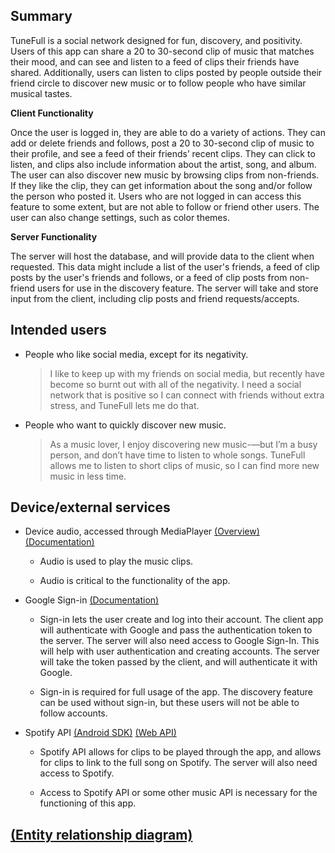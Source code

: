 ## Summary

TuneFull is a social network designed for fun, discovery, and positivity. Users of this app can share a 20 to 30-second clip of music that matches their mood, and can see and listen to a feed of clips their friends have shared. Additionally, users can listen to clips posted by people outside their friend circle to discover new music or to follow people who have similar musical tastes.

**Client Functionality**

Once the user is logged in, they are able to do a variety of actions. They can add or delete friends and follows, post a 20 to 30-second clip of music to their profile, and see a feed of their friends’ recent clips. They can click to listen, and clips also include information about the artist, song, and album. The user can also discover new music by browsing clips from non-friends. If they like the clip, they can get information about the song and/or follow the person who posted it. Users who are not logged in can access this feature to some extent, but are not able to follow or friend other users. The user can also change settings, such as color themes.
    	
**Server Functionality**

The server will host the database, and will provide data to the client when requested. This data might include a list of the user's friends, a feed of clip posts by the user's friends and follows, or a feed of clip posts from non-friend users for use in the discovery feature. The server will take and store input from the client, including clip posts and friend requests/accepts.

## Intended users

* People who like social media, except for its negativity.

    > I like to keep up with my friends on social media, but recently have become so burnt out with all of the negativity. I need a social network that is positive so I can connect with friends without extra stress, and TuneFull lets me do that.
    
* People who want to quickly discover new music.
	
	> As a music lover, I enjoy discovering new music-—but I’m a busy person, and don’t have time to listen to whole songs. TuneFull allows me to listen to short clips of music, so I can find more new music in less time.

## Device/external services

* Device audio, accessed through MediaPlayer [(Overview)](https://developer.android.com/guide/topics/media/mediaplayer) [(Documentation)](https://developer.android.com/reference/android/media/MediaPlayer)

    * Audio is used to play the music clips.

    * Audio is critical to the functionality of the app.

* Google Sign-in [(Documentation)](https://developers.google.com/identity/sign-in/android/start-integrating)

    * Sign-in lets the user create and log into their account. The client app will authenticate with Google and pass the authentication token to the server. The server will also need access to Google Sign-In. This will help with user authentication and creating accounts. The server will take the token passed by the client, and will authenticate it with Google. 
                                                                                                                                                                                                                    
    * Sign-in is required for full usage of the app. The discovery feature can be used without sign-in, but these users will not be able to follow accounts. 
    
* Spotify API [(Android SDK)](https://developer.spotify.com/documentation/android/) [(Web API)](https://developer.spotify.com/documentation/web-api/reference-beta/)

    * Spotify API allows for clips to be played through the app, and allows for clips to link to the full song on Spotify. The server will also need access to Spotify. 

    * Access to Spotify API or some other music API is necessary for the functioning of this app.

## [(Entity relationship diagram)](erd.md)

